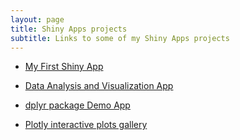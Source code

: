 ```yaml
---
layout: page
title: Shiny Apps projects
subtitle: Links to some of my Shiny Apps projects
---
```



* [My First Shiny App](http://tarunparmar.shinyapps.io/FirstRapp)

* [Data Analysis and Visualization App](http://tarunparmar.shinyapps.io)

* [dplyr package Demo App](http://tarunparmar.shinyapps.io/dplyrdemo)

* [Plotly interactive plots gallery](http://tarunparmar.shinyapps.io/plotlygallery) 
